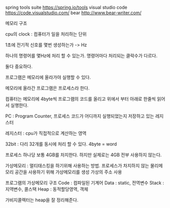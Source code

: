 spring tools suite https://spring.io/tools
visual studio code https://code.visualstudio.com/
bear http://www.bear-writer.com/


메모리 구조

cpu의 clock : 컴퓨터가 일을 처리하는 단위

1초에 전기적 신호를 몇번 생성하는가 -> Hz

하나의 명령어를 몇Hz에 처리 할 수 있는가. 명령어마다 처리되는 클락수가 다르다.

둘다 중요하다.

프로그램은 메모리에 올라가야 실행할 수 있다.

메모리에 올라간 프로그램은 프로세스라 한다.

컴퓨터는 메모리에 4byte씩 프로그램의 코드를 올리고 위에서 부터 아래로 한줄씩 읽어서 실행한다.

PC : Program Counter, 프로세스 코드가 어디까지 실행되었는지 저장하고 있는 레지스터

레지스터 : cpu가 직접적으로 계산하는 영역

32bit : 다리 32개를 동시에 처리 할 수 있다. 4byte = word

프로세스 하나당 보통 4GB를 차지한다. 하지만 실제로는 4GB 전부 사용하지 않는다.

가상메모리 : 멀티태스킹을 하기위해 사용하는 방법. 프로세스가 차지하지 않는 물리메모리 공간을 사용하기 위해 가상메모리를 생성 가상의 주소 사용

프로그램의 가상메모리 구조
Code : 컴파일된 기계어
Data : static, 전역변수
Stack : 지역변수, 콜스택
Heap : 동적할당영역, 객체

가비지콜렉터는 heap을 잘 정리해준다.
